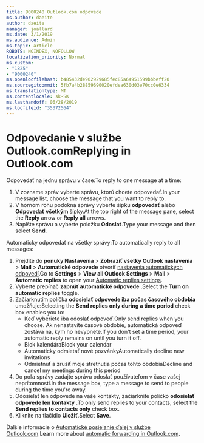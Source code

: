 ```yaml
---
title: 9000240 Outlook.com odpovede
ms.author: daeite
author: daeite
manager: joallard
ms.date: 3/1/2019
ms.audience: Admin
ms.topic: article
ROBOTS: NOINDEX, NOFOLLOW
localization_priority: Normal
ms.custom:
- "1825"
- "9000240"
ms.openlocfilehash: b485432de902929685fec85a64951599bbbeff20
ms.sourcegitcommit: 5fb7a4b28859690020efdea630d03e70cc0e6334
ms.translationtype: MT
ms.contentlocale: sk-SK
ms.lasthandoff: 06/28/2019
ms.locfileid: "35372564"
---
```

# <a name="replying-in-outlookcom"></a><span data-ttu-id="85ae4-102">Odpovedanie v službe Outlook.com</span><span class="sxs-lookup"><span data-stu-id="85ae4-102">Replying in Outlook.com</span></span>

<span data-ttu-id="85ae4-103">Odpovedať na jednu správu v čase:</span><span class="sxs-lookup"><span data-stu-id="85ae4-103">To reply to one message at a time:</span></span>

1. <span data-ttu-id="85ae4-104">V zozname správ vyberte správu, ktorú chcete odpovedať.</span><span class="sxs-lookup"><span data-stu-id="85ae4-104">In your message list, choose the message that you want to reply to.</span></span>
2. <span data-ttu-id="85ae4-105">V hornom rohu podokna správy vyberte šípku **odpovedať** alebo **Odpovedať všetkým** šípky.</span><span class="sxs-lookup"><span data-stu-id="85ae4-105">At the top right of the message pane, select the **Reply** arrow or **Reply all** arrows.</span></span>
3. <span data-ttu-id="85ae4-106">Napíšte správu a vyberte položku **Odoslať**.</span><span class="sxs-lookup"><span data-stu-id="85ae4-106">Type your message and then select **Send**.</span></span>

<span data-ttu-id="85ae4-107">Automaticky odpovedať na všetky správy:</span><span class="sxs-lookup"><span data-stu-id="85ae4-107">To automatically reply to all messages:</span></span>

1. <span data-ttu-id="85ae4-108">Prejdite do **ponuky Nastavenia** > **Zobraziť všetky Outlook nastavenia** > **Mail** > **Automatické odpovede** otvoriť [nastavenia automatických odpovedí](https://outlook.live.com/mail/options/mail/automaticReplies).</span><span class="sxs-lookup"><span data-stu-id="85ae4-108">Go to **Settings** > **View all Outlook Settings** > **Mail** > **Automatic replies** to open your [Automatic replies settings](https://outlook.live.com/mail/options/mail/automaticReplies).</span></span>
2. <span data-ttu-id="85ae4-109">Vyberte prepínač **zapnúť automatické odpovede** .</span><span class="sxs-lookup"><span data-stu-id="85ae4-109">Select the **Turn on automatic replies** toggle.</span></span>
3. <span data-ttu-id="85ae4-110">Začiarknutím políčka **odosielať odpovede iba počas časového obdobia** umožňuje:</span><span class="sxs-lookup"><span data-stu-id="85ae4-110">Selecting the **Send replies only during a time period** check box enables you to:</span></span>
    - <span data-ttu-id="85ae4-111">Keď vyberiete iba odoslať odpoveď.</span><span class="sxs-lookup"><span data-stu-id="85ae4-111">Only send replies when you choose.</span></span> <span data-ttu-id="85ae4-112">Ak nenastavíte časové obdobie, automatická odpoveď zostáva na, kým ho nevypnete.</span><span class="sxs-lookup"><span data-stu-id="85ae4-112">If you don't set a time period, your automatic reply remains on until you turn it off.</span></span>
    - <span data-ttu-id="85ae4-113">Blok kalendára</span><span class="sxs-lookup"><span data-stu-id="85ae4-113">Block your calendar</span></span>
    - <span data-ttu-id="85ae4-114">Automaticky odmietať nové pozvánky</span><span class="sxs-lookup"><span data-stu-id="85ae4-114">Automatically decline new invitations</span></span>
    - <span data-ttu-id="85ae4-115">Odmietnuť a zrušiť moje stretnutia počas tohto obdobia</span><span class="sxs-lookup"><span data-stu-id="85ae4-115">Decline and cancel my meetings during this period</span></span>
4. <span data-ttu-id="85ae4-116">Do poľa správy zadajte správu odoslať používateľom v čase vašej neprítomnosti.</span><span class="sxs-lookup"><span data-stu-id="85ae4-116">In the message box, type a message to send to people during the time you're away.</span></span>
5. <span data-ttu-id="85ae4-117">Odosielať len odpovede na vaše kontakty, začiarknite políčko **odosielať odpovede len kontakty** .</span><span class="sxs-lookup"><span data-stu-id="85ae4-117">To only send replies to your contacts, select the **Send replies to contacts only** check box.</span></span>
6. <span data-ttu-id="85ae4-118">Kliknite na tlačidlo **Uložiť**.</span><span class="sxs-lookup"><span data-stu-id="85ae4-118">Select **Save**.</span></span>

<span data-ttu-id="85ae4-119">Ďalšie informácie o [Automatické posielanie ďalej v službe Outlook.com](https://support.office.com/article/14614626-9855-48dc-a986-dec81d07b1a0).</span><span class="sxs-lookup"><span data-stu-id="85ae4-119">Learn more about [automatic forwarding in Outlook.com](https://support.office.com/article/14614626-9855-48dc-a986-dec81d07b1a0).</span></span>